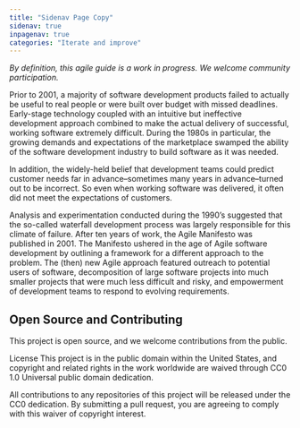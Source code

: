 ```yaml
---
title: "Sidenav Page Copy"
sidenav: true
inpagenav: true
categories: "Iterate and improve"
---
```


_By definition, this agile guide is a work in progress. We welcome community participation._

Prior to 2001, a majority of software development products failed to actually be useful to real people or were built over budget with missed deadlines. Early-stage technology coupled with an intuitive but ineffective development approach combined to make the actual delivery of successful, working software extremely difficult. During the 1980s in particular, the growing demands and expectations of the marketplace swamped the ability of the software development industry to build software as it was needed.

In addition, the widely-held belief that development teams could predict customer needs far in advance–sometimes many years in advance–turned out to be incorrect. So even when working software was delivered, it often did not meet the expectations of customers.

Analysis and experimentation conducted during the 1990’s suggested that the so-called waterfall development process was largely responsible for this climate of failure. After ten years of work, the Agile Manifesto was published in 2001. The Manifesto ushered in the age of Agile software development by outlining a framework for a different approach to the problem. The (then) new Agile approach featured outreach to potential users of software, decomposition of large software projects into much smaller projects that were much less difficult and risky, and empowerment of development teams to respond to evolving requirements.

## Open Source and Contributing

This project is open source, and we welcome contributions from the public.

License
This project is in the public domain within the United States, and copyright and related rights in the work worldwide are waived through CC0 1.0 Universal public domain dedication.

All contributions to any repositories of this project will be released under the CC0 dedication. By submitting a pull request, you are agreeing to comply with this waiver of copyright interest.
